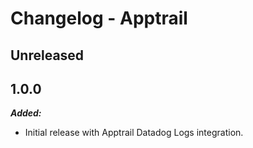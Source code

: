 # Changelog - Apptrail

## Unreleased

## 1.0.0

***Added:***

* Initial release with Apptrail Datadog Logs integration.
